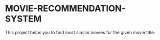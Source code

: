 # MOVIE-RECOMMENDATION-SYSTEM
This project helps you to find most similar movies for the given movie title.
